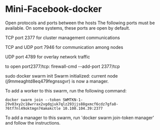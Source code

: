 # Mini-Facebook-docker

Open protocols and ports between the hosts
The following ports must be available. On some systems, these ports are open by default.

TCP port 2377 for cluster management communications

TCP and UDP port 7946 for communication among nodes

UDP port 4789 for overlay network traffic

to open port2377/tcp: firewall-cmd --add-port 2377/tcp


sudo docker swarm init
Swarm initialized: current node (j9mmeaghtd8eq479fegnssgvr) is now a manager.

To add a worker to this swarm, run the following command:

    docker swarm join --token SWMTKN-1-29v03xy2c18wrrax2vgdqjuk7qlz293jjs88gxmcf6cdz7gfa8-76tf7nl49oktmgn74amakctle 10.100.104.39:2377

To add a manager to this swarm, run 'docker swarm join-token manager' and follow the instructions.


